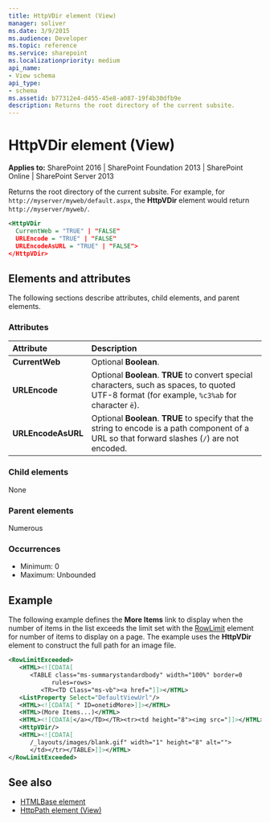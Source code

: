 ```yaml
---
title: HttpVDir element (View)
manager: soliver
ms.date: 3/9/2015
ms.audience: Developer
ms.topic: reference
ms.service: sharepoint
ms.localizationpriority: medium
api_name:
- View schema
api_type:
- schema
ms.assetid: b77312e4-d455-45e8-a087-19f4b30dfb9e
description: Returns the root directory of the current subsite.
---
```


# HttpVDir element (View)

**Applies to:** SharePoint 2016 | SharePoint Foundation 2013 | SharePoint Online | SharePoint Server 2013
  
Returns the root directory of the current subsite. For example, for `http://myserver/myweb/default.aspx`, the **HttpVDir** element would return  `http://myserver/myweb/`.
  
```XML
<HttpVDir
  CurrentWeb = "TRUE" | "FALSE"
  URLEncode = "TRUE" | "FALSE"
  URLEncodeAsURL = "TRUE" | "FALSE">
</HttpVDir>
```

## Elements and attributes

The following sections describe attributes, child elements, and parent elements.

### Attributes

|**Attribute**|**Description**|
|:-----|:-----|
|**CurrentWeb** <br/> |Optional **Boolean**.  <br/> |
|**URLEncode** <br/> |Optional **Boolean**. **TRUE** to convert special characters, such as spaces, to quoted UTF-8 format (for example, `%c3%ab` for character `ë`).  <br/> |
|**URLEncodeAsURL** <br/> |Optional **Boolean**. **TRUE** to specify that the string to encode is a path component of a URL so that forward slashes (`/`) are not encoded.  <br/> |
   
### Child elements

None
   
### Parent elements

Numerous 
   
### Occurrences

- Minimum: 0
- Maximum: Unbounded  
   
## Example

The following example defines the **More Items** link to display when the number of items in the list exceeds the limit set with the [RowLimit](rowlimit-element-list.md) element for number of items to display on a page. The example uses the **HttpVDir** element to construct the full path for an image file. 
  
```XML
<RowLimitExceeded>
   <HTML><![CDATA[ 
      <TABLE class="ms-summarystandardbody" width="100%" border=0 
            rules=rows>
         <TR><TD Class="ms-vb"><a href="]]></HTML>
   <ListProperty Select="DefaultViewUrl"/>
   <HTML><![CDATA[ " ID=onetidMore>]]></HTML>
   <HTML>(More Items...)</HTML>
   <HTML><![CDATA[</a></TD></TR><tr><td height="8"><img src="]]></HTML>
   <HttpVDir/>
   <HTML><![CDATA[
      /_layouts/images/blank.gif" width="1" height="8" alt="">
      </td></tr></TABLE>]]></HTML>
</RowLimitExceeded>
```

## See also

- [HTMLBase element](htmlbase-element.md)
- [HttpPath element (View)](httppath-element-view.md)

